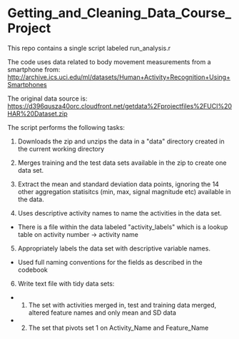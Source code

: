 # Getting_and_Cleaning_Data_Course_Project

This repo contains a single script labeled run_analysis.r

The code uses data related to body movement measurements from a smartphone from:
http://archive.ics.uci.edu/ml/datasets/Human+Activity+Recognition+Using+Smartphones

The original data source is: 
https://d396qusza40orc.cloudfront.net/getdata%2Fprojectfiles%2FUCI%20HAR%20Dataset.zip

The script performs the following tasks:

1) Downloads the zip and unzips the data in a "data" directory created in the current working directory

2) Merges training and the test data sets available in the zip to create one data set.

3) Extract the mean and standard deviation data points, ignoring the 14 other aggregation statisitcs (min, max, signal magnitude etc) available in the data.

4) Uses descriptive activity names to name the activities in the data set.
* There is a file within the data labeled "activity_labels" which is a lookup table on activity number -> activity name

5) Appropriately labels the data set with descriptive variable names.
* Used full naming conventions for the fields as described in the codebook

6) Write text file with tidy data sets:
* 1) The set with activities merged in, test and training data merged, altered feature names and only mean and SD data
* 2) The set that pivots set 1 on Activity_Name and Feature_Name
